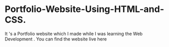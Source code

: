 # Portfolio-Website-Using-HTML-and-CSS.
It 's a Portfolio website which I made while I was learning the Web Development .
You can find the website live here
